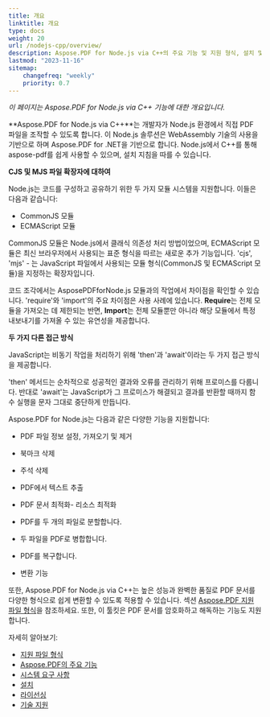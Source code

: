```yaml
---
title: 개요
linktitle: 개요
type: docs
weight: 20
url: /nodejs-cpp/overview/
description: Aspose.PDF for Node.js via C++의 주요 기능 및 지원 형식, 설치 및 라이선스 매뉴얼 개요.
lastmod: "2023-11-16"
sitemap:
    changefreq: "weekly"
    priority: 0.7
---
```


_이 페이지는 Aspose.PDF for Node.js via C++ 기능에 대한 개요입니다._

**Aspose.PDF for Node.js via C++**는 개발자가 Node.js 환경에서 직접 PDF 파일을 조작할 수 있도록 합니다. 이 Node.js 솔루션은 WebAssembly 기술의 사용을 기반으로 하며 Aspose.PDF for .NET을 기반으로 합니다. Node.js에서 C++를 통해 aspose-pdf를 쉽게 사용할 수 있으며, 설치 지침을 따를 수 있습니다.

**CJS 및 MJS 파일 확장자에 대하여**

Node.js는 코드를 구성하고 공유하기 위한 두 가지 모듈 시스템을 지원합니다. 이들은 다음과 같습니다:

- CommonJS 모듈
- ECMAScript 모듈

CommonJS 모듈은 Node.js에서 클래식 의존성 처리 방법이었으며, ECMAScript 모듈은 최신 브라우저에서 사용되는 표준 형식을 따르는 새로운 추가 기능입니다.
 'cjs', 'mjs' - 는 JavaScript 파일에서 사용되는 모듈 형식(CommonJS 및 ECMAScript 모듈)을 지정하는 확장자입니다.

코드 조각에서는 AsposePDFforNode.js 모듈과의 작업에서 차이점을 확인할 수 있습니다. 'require'와 'import'의 주요 차이점은 사용 사례에 있습니다. **Require**는 전체 모듈을 가져오는 데 제한되는 반면, **Import**는 전체 모듈뿐만 아니라 해당 모듈에서 특정 내보내기를 가져올 수 있는 유연성을 제공합니다.

**두 가지 다른 접근 방식**

JavaScript는 비동기 작업을 처리하기 위해 'then'과 'await'이라는 두 가지 접근 방식을 제공합니다.

'then' 메서드는 순차적으로 성공적인 결과와 오류를 관리하기 위해 프로미스를 다룹니다. 반대로 'await'는 JavaScript가 그 프로미스가 해결되고 결과를 반환할 때까지 함수 실행을 문자 그대로 중단하게 만듭니다.

Aspose.PDF for Node.js는 다음과 같은 다양한 기능을 지원합니다:

- PDF 파일 정보 설정, 가져오기 및 제거
- 북마크 삭제
- 주석 삭제
- PDF에서 텍스트 추출

- PDF 문서 최적화- 리소스 최적화
- PDF를 두 개의 파일로 분할합니다.
- 두 파일을 PDF로 병합합니다.
- PDF를 복구합니다.
- 변환 기능

또한, Aspose.PDF for Node.js via C++는 높은 성능과 완벽한 품질로 PDF 문서를 다양한 형식으로 쉽게 변환할 수 있도록 적용할 수 있습니다. 섹션 [Aspose.PDF 지원 파일 형식](https://docs.aspose.com/pdf/nodejs-cpp/supported-file-formats/)을 참조하세요. 또한, 이 툴킷은 PDF 문서를 암호화하고 해독하는 기능도 지원합니다.

자세히 알아보기:

- [지원 파일 형식](/pdf/nodejs-cpp/supported-file-formats/)
- [Aspose.PDF의 주요 기능](/pdf/nodejs-cpp/key-features/)
- [시스템 요구 사항](/pdf/nodejs-cpp/system-requirements/)
- [설치](/pdf/nodejs-cpp/installation/)
- [라이선싱](/pdf/nodejs-cpp/licensing/)
- [기술 지원](/pdf/nodejs-cpp/technical-support/)